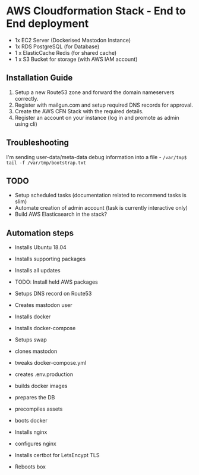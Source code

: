 # AWS Cloudformation Stack - End to End deployment
* 1x EC2 Server (Dockerised Mastodon Instance)
* 1x RDS PostgreSQL (for Database)
* 1 x ElasticCache Redis (for shared cache)
* 1 x S3 Bucket for storage (with AWS IAM account)

## Installation Guide
1) Setup a new Route53 zone and forward the domain nameservers correctly.
2) Register with mailgun.com and setup required DNS records for approval.
3) Create the AWS CFN Stack with the required details.
4) Register an account on your instance (log in and promote as admin using cli)

## Troubleshooting
I'm sending user-data/meta-data debug information into a file - `/var/tmp$ tail -f /var/tmp/bootstrap.txt`

## TODO
* Setup scheduled tasks (documentation related to recommend tasks is slim)
* Automate creation of admin account (task is currently interactive only)
* Build AWS Elasticsearch in the stack?

## Automation steps
* Installs Ubuntu 18.04
* Installs supporting packages
* Installs all updates
* TODO: Install held AWS packages

* Setups DNS record on Route53
* Creates mastodon user
* Installs docker
* Installs docker-compose
* Setups swap

* clones mastodon 
* tweaks docker-compose.yml
* creates .env.production
* builds docker images
* prepares the DB
* precompiles assets
* boots docker

* Installs nginx
* configures nginx 
* Installs certbot for LetsEncypt TLS

* Reboots box
